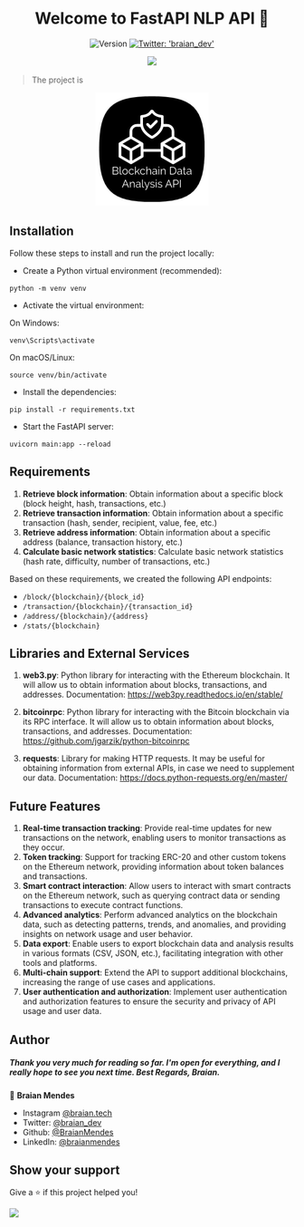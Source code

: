 <h1 align="center">Welcome to FastAPI NLP API 👋</h1>
<p align="center">
  <img alt="Version" src="https://img.shields.io/badge/version-0.1.0-blue.svg?cacheSeconds=2592000" />
  <a href="https://twitter.com/braian_dev" target="_blank">
    <img alt="Twitter: 'braian_dev'" src="https://img.shields.io/twitter/follow/braian_dev.svg?style=social" />
  </a>
</p>

<p align="center">
  <img src="https://img.shields.io/badge/Made%20With-FastAPI-009688?logo=fastapi&style=for-the-badge">
</p>

> The project is 

<p align="center">
  <img src="img.png" alt="Preview">
</p>

<h2>Installation</h2>

Follow these steps to install and run the project locally:


* Create a Python virtual environment (recommended):

```
python -m venv venv
```

* Activate the virtual environment:

On Windows:

```
venv\Scripts\activate
```

On macOS/Linux:

```
source venv/bin/activate
```

  * Install the dependencies:

``` 
pip install -r requirements.txt
``` 

* Start the FastAPI server:

```
uvicorn main:app --reload
```

## Requirements

1. **Retrieve block information**: Obtain information about a specific block (block height, hash, transactions, etc.)
2. **Retrieve transaction information**: Obtain information about a specific transaction (hash, sender, recipient, value, fee, etc.)
3. **Retrieve address information**: Obtain information about a specific address (balance, transaction history, etc.)
4. **Calculate basic network statistics**: Calculate basic network statistics (hash rate, difficulty, number of transactions, etc.)

Based on these requirements, we created the following API endpoints:

- `/block/{blockchain}/{block_id}`
- `/transaction/{blockchain}/{transaction_id}`
- `/address/{blockchain}/{address}`
- `/stats/{blockchain}`

## Libraries and External Services

1. **web3.py**: Python library for interacting with the Ethereum blockchain. It will allow us to obtain information about blocks, transactions, and addresses.
   Documentation: https://web3py.readthedocs.io/en/stable/

2. **bitcoinrpc**: Python library for interacting with the Bitcoin blockchain via its RPC interface. It will allow us to obtain information about blocks, transactions, and addresses.
   Documentation: https://github.com/jgarzik/python-bitcoinrpc

3. **requests**: Library for making HTTP requests. It may be useful for obtaining information from external APIs, in case we need to supplement our data.
   Documentation: https://docs.python-requests.org/en/master/


## Future Features

1. **Real-time transaction tracking**: Provide real-time updates for new transactions on the network, enabling users to monitor transactions as they occur.
2. **Token tracking**: Support for tracking ERC-20 and other custom tokens on the Ethereum network, providing information about token balances and transactions.
3. **Smart contract interaction**: Allow users to interact with smart contracts on the Ethereum network, such as querying contract data or sending transactions to execute contract functions.
4. **Advanced analytics**: Perform advanced analytics on the blockchain data, such as detecting patterns, trends, and anomalies, and providing insights on network usage and user behavior.
5. **Data export**: Enable users to export blockchain data and analysis results in various formats (CSV, JSON, etc.), facilitating integration with other tools and platforms.
6. **Multi-chain support**: Extend the API to support additional blockchains, increasing the range of use cases and applications.
7. **User authentication and authorization**: Implement user authentication and authorization features to ensure the security and privacy of API usage and user data.

## Author

<h5>Thank you very much for reading so far. I'm open for everything, and I really hope to see you next time. Best Regards, Braian.</h5>

👤 **Braian Mendes**

* Instagram [@braian.tech](https://www.instagram.com/braian.tech)
* Twitter: [@braian_dev](https://twitter.com/braian_dev)
* Github: [@BraianMendes](https://github.com/BraianMendes)
* LinkedIn: [@braianmendes](https://linkedin.com/in/braianmendes)

## Show your support

Give a ⭐️ if this project helped you!

<a href="https://www.patreon.com/braian_dev">
  <img src="https://c5.patreon.com/external/logo/become_a_patron_button@2x.png" width="160">
</a>